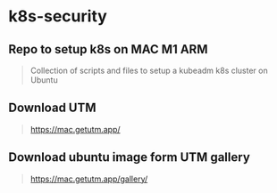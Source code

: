 # k8s-security

## Repo to setup k8s on MAC M1 ARM
> Collection of scripts and files to setup a kubeadm k8s cluster on Ubuntu

## Download UTM
> https://mac.getutm.app/

## Download ubuntu image form UTM gallery
> https://mac.getutm.app/gallery/
